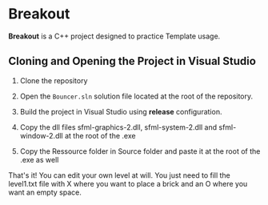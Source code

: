 # Breakout

**Breakout** is a C++ project designed to practice Template usage.

## Cloning and Opening the Project in Visual Studio

1. Clone the repository

2. Open the `Bouncer.sln` solution file located at the root of the repository.

3. Build the project in Visual Studio using **release** configuration.

4. Copy the dll files sfml-graphics-2.dll, sfml-system-2.dll and sfml-window-2.dll at the root of the .exe

5. Copy the Ressource folder in Source folder and paste it at the root of the .exe as well

That's it! You can edit your own level at will. You just need to fill the level1.txt file with X where you want to place a brick and an O where you want an empty space.
